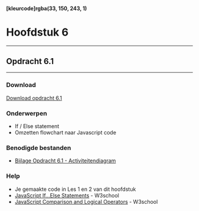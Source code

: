 #### [kleurcode]rgba(33, 150, 243, 1)

# Hoofdstuk 6

---
## Opdracht 6.1
---

### Download
<a href="https://elo.kw1c.nl/CMS/Studie/811%20ICT-Academie/811%20VakkenInhoud/%5BB.16%20JAV%5D%20Javascript/25187%20%C2%A0%20Applicatie-%20en%20mediaontwikkelaar/Periode%2001/Productie/02.%20Opdrachten/Hoofdstuk%206/Opdracht%206.1.pdf" target="_blank">Download opdracht 6.1</a>
### Onderwerpen
- If / Else statement
- Omzetten flowchart naar Javascript code


### Benodigde bestanden
- <a href="https://elo.kw1c.nl/CMS/Studie/811%20ICT-Academie/811%20VakkenInhoud/%5BB.16%20JAV%5D%20Javascript/25187%20%C2%A0%20Applicatie-%20en%20mediaontwikkelaar/Periode%2001/Productie/02.%20Opdrachten/Hoofdstuk%206/Flowchart%20Opdracht%206.1.jpg" target="_blank">Bijlage Opdracht 6.1 - Activiteitendiagram</a>


### Help
- Je gemaakte code in Les 1 en 2 van dit hoofdstuk
- [JavaScript If...Else Statements](https://www.w3schools.com/js/js_if_else.asp) - W3school
- [JavaScript Comparison and Logical Operators](https://www.w3schools.com/js/js_comparisons.asp) - W3school

